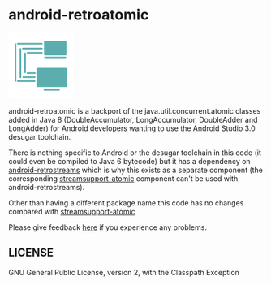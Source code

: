 # android-retroatomic

![](art/streamsupport-sf.png)

android-retroatomic is a backport of the java.util.concurrent.atomic classes added in Java 8 (DoubleAccumulator, LongAccumulator, DoubleAdder and LongAdder) for Android developers wanting to use the Android Studio 3.0 desugar toolchain.

There is nothing specific to Android or the desugar toolchain in this code (it could even be compiled to Java 6 bytecode) but it has a dependency on [android-retrostreams](https://github.com/retrostreams/android-retrostreams) which is why this exists as a separate component (the corresponding [streamsupport-atomic](https://sourceforge.net/p/streamsupport/code/ci/default/tree/src/atomic/) component can't be used with android-retrostreams).

Other than having a different package name this code has no changes compared with [streamsupport-atomic](https://sourceforge.net/p/streamsupport/code/ci/default/tree/src/atomic/)

Please give feedback [here](https://github.com/retrostreams/android-retroatomic/issues) if you experience any problems.


## LICENSE

GNU General Public License, version 2, with the Classpath Exception
